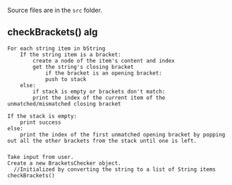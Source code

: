 Source files are in the `src` folder.



## checkBrackets() alg

    For each string item in bString
        If the string item is a bracket:
            create a node of the item's content and index
            get the string's closing bracket
                if the bracket is an opening bracket:
                push to stack
        else:
            if stack is empty or brackets don't match:
            print the index of the current item of the unmatched/mismatched closing bracket

    If the stack is empty:
        print success
    else:
        print the index of the first unmatched opening bracket by popping out all the other brackets from the stack until one is left.

###
    Take input from user.
    Create a new BracketsChecker object.
      //Initialized by converting the string to a list of String items
    checkBrackets()
